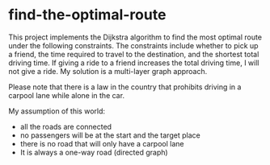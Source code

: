 # find-the-optimal-route

This project implements the Dijkstra algorithm to find the most optimal route under the following constraints. The constraints include whether to pick up a friend, the time required to travel to the destination, and the shortest total driving time. If giving a ride to a friend increases the total driving time, I will not give a ride. My solution is a multi-layer graph approach.

Please note that there is a law in the country that prohibits driving in a carpool lane while alone in the car.

My assumption of this world:
- all the roads are connected
- no passengers will be at the start and the target place
- there is no road that will only have a carpool lane
- It is always a one-way road (directed graph)

